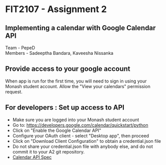# FIT2107 - Assignment 2 

## Implementing a calendar with Google Calendar API

Team    - PepeD  
Members -  Sadeeptha Bandara, Kaveesha Nissanka  
   
   
  
## Provide access to your google account 
When app is run for the first time, you will need to sign in using your Monash student account.
Allow the "View your calendars" permission request.

  
## For developers : Set up access to API 
* Make sure you are logged into your Monash student account
* Go to: https://developers.google.com/calendar/quickstart/python
* Click on "Enable the Google Calendar API"
* Configure your OAuth client - select "Desktop app", then proceed
* Click on "Download Client Configuration" to obtain a credential.json file
* Do not share your credential.json file with anybody else, and do not commit it to your A2 git repository.
* [Calendar API Spec](http://googleapis.github.io/google-api-python-client/docs/dyn/calendar_v3.html)


